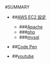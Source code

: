 #SUMMARY
* ##[AWS EC2 設定](ec2/awsec2_setting.md)
	* ###[Apache](ec2/Apache.md)
	* ###[php](ec2/php.md)
	* ###[mysql](ec2/mysql.md)
 
* ##[Code Pen](codepen/codepen.md)
* ##[youtube](youtube/youtube.md)	
  	  